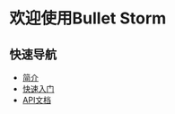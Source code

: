 # 欢迎使用Bullet Storm
## 快速导航

- [简介](articles/manual/intro.md)
- [快速入门](articles/manual/quick_start.md)
- [API文档](api/index.md)